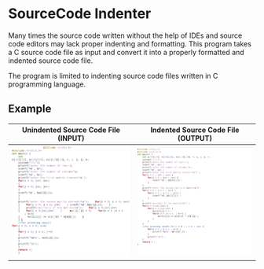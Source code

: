 # SourceCode Indenter

Many times the source code written without the help of IDEs and source code editors may lack proper indenting and formatting.
This program takes a C source code file as input and convert it into a properly formatted and indented source 
code file.

The program is limited to indenting source code files written in C programming language.

## Example

| Unindented Source Code File<br/>(INPUT) | Indented Source Code File<br/>(OUTPUT) |
|:----------------------------------:|:---------------------------------:|
|      ![](/Pictures/Input.png)      |     ![](/Pictures/Output.png)     |
